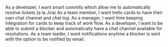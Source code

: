 As a developer, I want smart commits which allow me to automatically resolve tickets (a la Jira)
As a team member, I want trello cards to have their own chat channel and chat log.
As a manager, I want time keeping integration for cards to keep track of work flow.
As a developer, I want to be able to submit a blocker and automatically have a chat channel available for resolutions.
As a team leader, I want notifications anytime a blocker is sent with the option to be notified by email.
